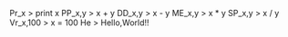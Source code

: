 Pr_x > print x
PP_x,y > x + y
DD_x,y > x - y
ME_x,y > x * y
SP_x,y > x / y
Vr_x,100 > x = 100
He > Hello,World!!